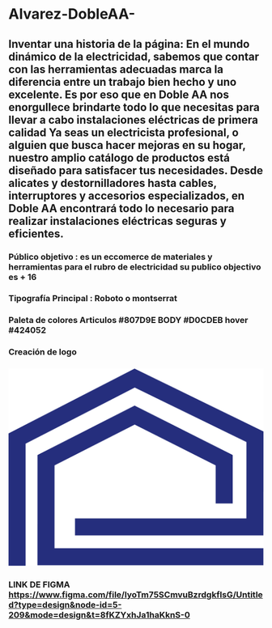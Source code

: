 # Alvarez-DobleAA-
## Inventar una historia de la página: En el mundo dinámico de la electricidad, sabemos que contar con las herramientas adecuadas marca la diferencia entre un trabajo bien hecho y uno excelente. Es por eso que en Doble AA nos enorgullece brindarte todo lo que necesitas para llevar a cabo instalaciones eléctricas de primera calidad Ya seas un electricista profesional, o alguien que busca hacer mejoras en su hogar, nuestro amplio catálogo de productos está diseñado para satisfacer tus necesidades. Desde alicates y destornilladores hasta cables, interruptores y accesorios especializados, en Doble AA encontrará todo lo necesario para realizar instalaciones eléctricas seguras y eficientes.


### Público objetivo : es un eccomerce de materiales y herramientas para el rubro de electricidad su publico objectivo es + 16

### Tipografía Principal : Roboto o montserrat 

### Paleta de colores  Articulos #807D9E    BODY  #D0CDEB   hover #424052

### Creación de logo  
### ![logo del eccomerce](/png.png)

### LINK DE FIGMA https://www.figma.com/file/lyoTm75SCmvuBzrdgkfIsG/Untitled?type=design&node-id=5-209&mode=design&t=8fKZYxhJa1haKknS-0